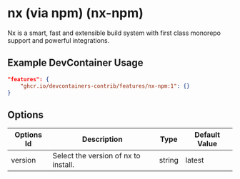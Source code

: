 
# nx (via npm) (nx-npm)

Nx is a smart, fast and extensible build system with first class monorepo support and powerful integrations.

## Example DevContainer Usage

```json
"features": {
    "ghcr.io/devcontainers-contrib/features/nx-npm:1": {}
}
```

## Options

| Options Id | Description | Type | Default Value |
|-----|-----|-----|-----|
| version | Select the version of nx to install. | string | latest |


